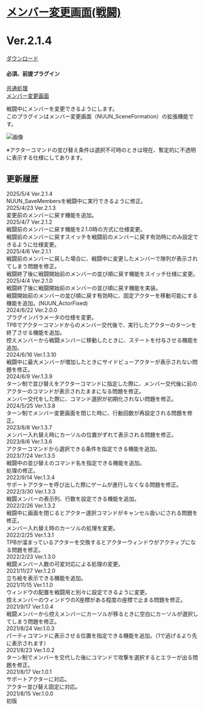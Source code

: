 # [メンバー変更画面(戦闘)](https://raw.githubusercontent.com/nuun888/MZ/master/NUUN_SceneBattleFormation.js)
# Ver.2.1.4
[ダウンロード](https://raw.githubusercontent.com/nuun888/MZ/master/NUUN_SceneBattleFormation.js)
#### 必須、前提プラグイン
[共通処理](https://github.com/nuun888/MZ/blob/master/README/Base.md)  
[メンバー変更画面](https://github.com/nuun888/MZ/blob/master/README/SceneFormation.md)  

戦闘中にメンバーを変更できるようにします。  
このプラグインはメンバー変更画面（NUUN_SceneFormation）の拡張機能です。  

![画像](img/SceneFormation2.png)  

※アクターコマンドの並び替え条件は選択不可時のときは現在、暫定的に不透明に表示する仕様にしてあります。  

## 更新履歴
2025/5/4 Ver.2.1.4  
NUUN_SaveMembersを戦闘中に実行できるように修正。  
2025/4/23 Ver.2.1.3  
変更前のメンバーに戻す機能を追加。  
2025/4/7 Ver.2.1.2  
戦闘前のメンバーに戻す機能を2.1.0時の方式に仕様変更。  
戦闘前のメンバーに戻すスイッチを戦闘前のメンバーに戻す有効時にのみ設定できるように仕様変更。  
2025/4/6 Ver.2.1.1  
戦闘前のメンバーに戻した場合に、戦闘中に変更したメンバーで隊列が表示されてしまう問題を修正。  
戦闘終了後に戦闘開始前のメンバーの並び順に戻す機能をスイッチ仕様に変更。  
2025/4/4 Ver.2.1.0  
戦闘終了後に戦闘開始前のメンバーの並び順に戻す機能を実装。  
戦闘開始前のメンバーの並び順に戻す有効時に、固定アクターを移動可能にする機能を追加。(NUUN_ActorFixed)  
2024/6/22 Ver.2.0.0  
プラグインパラメータの仕様を変更。  
TPBでアクターコマンドからのメンバー交代後で、実行したアクターのターンを終了させる機能を追加。  
控えメンバーから戦闘メンバーに移動したときに、ステートを付与させる機能を追加。  
2024/6/16 Ver.1.3.10  
戦闘中に最大メンバーが増加したときにサイドビューアクターが表示されない問題を修正。  
2024/6/9 Ver.1.3.9  
ターン制で並び替えをアクターコマンドに指定した際に、メンバー交代後に前のアクターのコマンドが表示されたままになる問題を修正。  
メンバー交代をした際に、コマンド選択が初期化されない問題を修正。  
2024/5/25 Ver.1.3.8  
ターン制でメンバー変更画面を閉じた時に、行動回数が再設定される問題を修正。  
2023/8/8 Ver.1.3.7  
メンバー入れ替え時にカーソルの位置がずれて表示される問題を修正。  
2023/8/6 Ver.1.3.6  
アクターコマンドから選択できる条件を指定できる機能を追加。  
2023/7/24 Ver.1.3.5  
戦闘中の並び替えのコマンド名を指定できる機能を追加。  
処理の修正。  
2022/9/14 Ver.1.3.4  
サポートアクターを呼び出した際にゲームが進行しなくなる問題を修正。  
2022/3/30 Ver.1.3.3  
戦闘メンバーの表示列、行数を設定できる機能を追加。  
2022/2/26 Ver.1.3.2  
戦闘中に画面を閉じるとアクター選択コマンドがキャンセル扱いにされる問題を修正。  
メンバー入れ替え時のカーソルの処理を変更。  
2022/2/25 Ver.1.3.1  
TPBが溜まっているアクターを交換するとアクターウィンドウがアクティブになる問題を修正。  
2022/2/23 Ver.1.3.0  
戦闘メンバー人数の可変対応による処理の変更。  
2021/11/27 Ver.1.2.0  
立ち絵を表示できる機能を追加。  
2021/11/15 Ver.1.1.0  
ウィンドウの配置を戦闘用と別々に設定できるように変更。  
控えメンバーのウィンドウのX座標がある程度の座標で止まる問題を修正。  
2021/9/17 Ver.1.0.4  
戦闘メンバーから控えメンバーにカーソルが移るときに空白にカーソルが選択してしまう問題を修正。  
2021/8/24 Ver.1.0.3  
パーティコマンドに表示させる位置を指定できる機能を追加。（1で逃げるより先に表示されます）  
2021/8/23 Ver.1.0.2  
ターン制でメンバーを交代した後にコマンドで攻撃を選択するとエラーが出る問題を修正。  
2021/8/17 Ver.1.0.1  
サポートアクターに対応。  
アクター並び替え固定に対応。  
2021/8/15 Ver.1.0.0  
初版  
